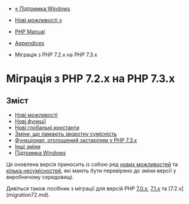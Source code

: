 - [« Підтримка Windows](migration74.windows-support.md)
- [Нові можливості »](migration73.new-features.md)

- [PHP Manual](index.md)
- [Appendices](appendices.md)
- Міграція з PHP 7.2.x на PHP 7.3.x

# Міграція з PHP 7.2.x на PHP 7.3.x

## Зміст

- [Нові можливості](migration73.new-features.md)
- [Нові функції](migration73.new-functions.md)
- [Нові глобальні константи](migration73.constants.md)
- [Зміни, що ламають зворотну
сумісність](migration73.incompatible.md)
- [Функціонал, оголошений застарілим у PHP
7.3.x](migration73.deprecated.md)
- [Інші зміни](migration73.other-changes.md)
- [Підтримка Windows](migration73.windows-support.md)

Ця оновлена версія приносить із собою ряд [нових
можливостей](migration73.new-features.md) та [кілька
несумісностей](migration73.incompatible.md), які мають бути
перевірено до зміни версії у виробничому середовищі.

Дивіться також посібник з міграції для версій PHP
[7.0.x](migration70.md), [7.1.x](migration71.md) та
[7.2.x] (migration72.md).
